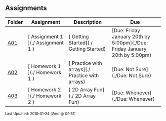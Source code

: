 ## Assignments
| Folder | Assignment | Description | Due|
 | ------------|------------|------------|------------|
 | [A01](./A01) | [ Assignment 1 ](./ Assignment 1 ) | [ Getting Started](./ Getting Started) | [Due: Friday January 20th by 5:00pm](./Due: Friday January 20th by 5:00pm) |
 | [A02](./A02) | [ Homework 1 ](./ Homework 1 ) | [ Practice with arrays](./ Practice with arrays) | [Due: Not Sure](./Due: Not Sure) |
 | [A03](./A03) | [ Homework 2 ](./ Homework 2 ) | [ 2D Array Fun](./ 2D Array Fun) | [Due: Whenever](./Due: Whenever) |

<sup>Last Updated: 2018-01-24 (Wed @ 09:51)</sup>